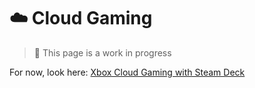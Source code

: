 # ☁️ Cloud Gaming
> 🚧 This page is a work in progress

For now, look here: [Xbox Cloud Gaming with Steam Deck](https://support.microsoft.com/en-gb/topic/xbox-cloud-gaming-in-microsoft-edge-with-steam-deck-43dd011b-0ce8-4810-8302-965be6d53296)